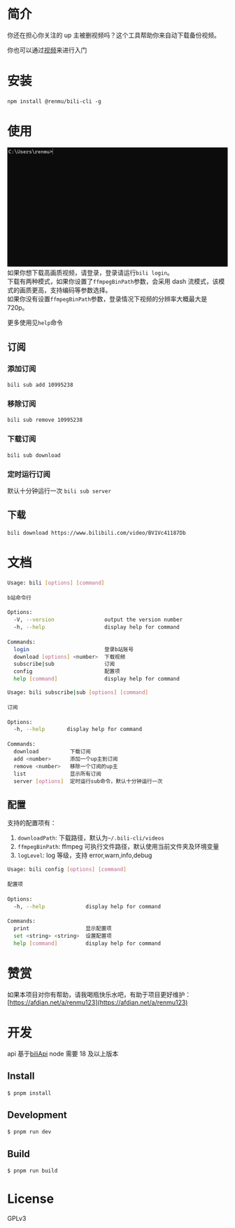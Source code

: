 # 简介

你还在担心你关注的 up 主被删视频吗？这个工具帮助你来自动下载备份视频。

你也可以通过[视频](https://www.bilibili.com/video/BV1u94y1K7nr)来进行入门

# 安装

`npm install @renmu/bili-cli -g`

# 使用

![使用](./docs/bili-cli.gif)
如果你想下载高画质视频，请登录，登录请运行`bili login`。  
下载有两种模式，如果你设置了`ffmpegBinPath`参数，会采用 dash 流模式，该模式的画质更高，支持编码等参数选择。  
如果你没有设置`ffmpegBinPath`参数，登录情况下视频的分辨率大概最大是 720p。

更多使用见`help`命令

## 订阅

### 添加订阅

`bili sub add 10995238`

### 移除订阅

`bili sub remove 10995238`

### 下载订阅

`bili sub download`

### 定时运行订阅

默认十分钟运行一次
`bili sub server`

## 下载

`bili download https://www.bilibili.com/video/BV1Vc41187Db`

# 文档

```bash
Usage: bili [options] [command]

b站命令行

Options:
  -V, --version                output the version number
  -h, --help                   display help for command

Commands:
  login                        登录b站账号
  download [options] <number>  下载视频
  subscribe|sub                订阅
  config                       配置项
  help [command]               display help for command
```

```bash
Usage: bili subscribe|sub [options] [command]

订阅

Options:
  -h, --help       display help for command

Commands:
  download          下载订阅
  add <number>      添加一个up主到订阅
  remove <number>   移除一个订阅的up主
  list              显示所有订阅
  server [options]  定时运行sub命令，默认十分钟运行一次
```

## 配置

支持的配置项有：

1. `downloadPath`: 下载路径，默认为`~/.bili-cli/videos`
2. `ffmpegBinPath`: ffmpeg 可执行文件路径，默认使用当前文件夹及环境变量
3. `logLevel`: log 等级，支持 error,warn,info,debug

```bash
Usage: bili config [options] [command]

配置项

Options:
  -h, --help             display help for command

Commands:
  print                  显示配置项
  set <string> <string>  设置配置项
  help [command]         display help for command
```

# 赞赏

如果本项目对你有帮助，请我喝瓶快乐水吧，有助于项目更好维护：[https://afdian.net/a/renmu123](https://afdian.net/a/renmu123)

# 开发

api 基于[biliApi](https://github.com/renmu123/biliAPI)
node 需要 18 及以上版本

## Install

```bash
$ pnpm install
```

## Development

```bash
$ pnpm run dev
```

## Build

```bash
$ pnpm run build
```

# License

GPLv3
